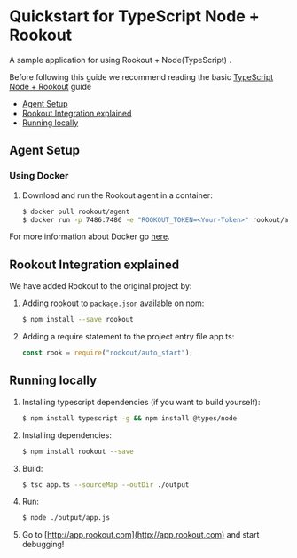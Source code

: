 # Quickstart for TypeScript Node + Rookout

A sample application for using Rookout + Node(TypeScript) .

Before following this guide we recommend reading the basic [TypeScript Node + Rookout] guide

* [Agent Setup](#agent-setup)
* [Rookout Integration explained](#rookout-integration-explained)
* [Running locally](#running-locally)

## Agent Setup

### Using Docker

1. Download and run the Rookout agent in a container:  
    
    ```bash
    $ docker pull rookout/agent
    $ docker run -p 7486:7486 -e "ROOKOUT_TOKEN=<Your-Token>" rookout/agent
    ```

For more information about Docker go [here](https://www.docker.com/).

## Rookout Integration explained


We have added Rookout to the original project by:
1. Adding rookout to `package.json` available on [npm]:
    ```bash
    $ npm install --save rookout
    ```

2. Adding a require statement to the project entry file app.ts:
    ```ts
    const rook = require("rookout/auto_start");
    ```

[TypeScript Node + Rookout]: https://rookout.github.io/tutorials/typescript
[npm]: https://www.npmjs.com/package/rookout


## Running locally

1. Installing typescript dependencies (if you want to build yourself):
    ```bash
    $ npm install typescript -g && npm install @types/node
    ```

2. Installing dependencies:
    ```bash
    $ npm install rookout --save
    ```

3. Build:
    ```bash
    $ tsc app.ts --sourceMap --outDir ./output
    ```

4. Run:
    ```bash
    $ node ./output/app.js
    ```

5. Go to [http://app.rookout.com](http://app.rookout.com) and start debugging! 